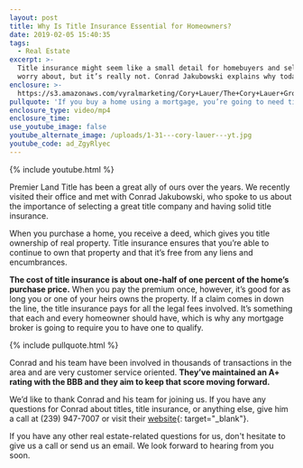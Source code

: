 ```yaml
---
layout: post
title: Why Is Title Insurance Essential for Homeowners?
date: 2019-02-05 15:40:35
tags:
  - Real Estate
excerpt: >-
  Title insurance might seem like a small detail for homebuyers and sellers to
  worry about, but it’s really not. Conrad Jakubowski explains why today.
enclosure: >-
  https://s3.amazonaws.com/vyralmarketing/Cory+Lauer/The+Cory+Lauer+Group-+Why+Is+Title+Insurance+Essential+for+Homeowners_.mp4
pullquote: 'If you buy a home using a mortgage, you’re going to need title insurance.'
enclosure_type: video/mp4
enclosure_time:
use_youtube_image: false
youtube_alternate_image: /uploads/1-31---cory-lauer---yt.jpg
youtube_code: ad_ZgyRlyec
---
```


{% include youtube.html %}

Premier Land Title has been a great ally of ours over the years. We recently visited their office and met with Conrad Jakubowski, who spoke to us about the importance of selecting a great title company and having solid title insurance.

When you purchase a home, you receive a deed, which gives you title ownership of real property. Title insurance ensures that you’re able to continue to own that property and that it’s free from any liens and encumbrances.&nbsp;

**The cost of title insurance is about one-half of one percent of the home’s purchase price.** When you pay the premium once, however, it’s good for as long you or one of your heirs owns the property. If a claim comes in down the line, the title insurance pays for all the legal fees involved. It’s something that each and every homeowner should have, which is why any mortgage broker is going to require you to have one to qualify.

{% include pullquote.html %}

Conrad and his team have been involved in thousands of transactions in the area and are very customer service oriented. **They’ve maintained an A+ rating with the BBB and they aim to keep that score moving forward.**

We’d like to thank Conrad and his team for joining us. If you have any questions for Conrad about titles, title insurance, or anything else, give him a call at (239) 947-7007 or visit their [website](http://premierlandtitle.net/){: target="_blank"}.

If you have any other real estate-related questions for us, don't hesitate to give us a call or send us an email. We look forward to hearing from you soon.